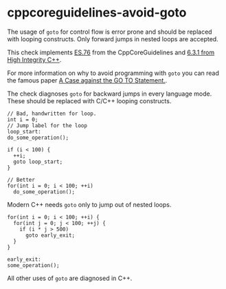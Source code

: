 cppcoreguidelines-avoid-goto
============================

The usage of `goto` for control flow is error prone and should be
replaced with looping constructs. Only forward jumps in nested loops are
accepted.

This check implements
[ES.76](https://github.com/isocpp/CppCoreGuidelines/blob/master/CppCoreGuidelines.md#es76-avoid-goto)
from the CppCoreGuidelines and [6.3.1 from High Integrity
C++](http://www.codingstandard.com/rule/6-3-1-ensure-that-the-labels-for-a-jump-statement-or-a-switch-condition-appear-later-in-the-same-or-an-enclosing-block/).

For more information on why to avoid programming with `goto` you can
read the famous paper [A Case against the GO TO
Statement.](https://www.cs.utexas.edu/users/EWD/ewd02xx/EWD215.PDF).

The check diagnoses `goto` for backward jumps in every language mode.
These should be replaced with <span class="title-ref">C/C++</span>
looping constructs.

    // Bad, handwritten for loop.
    int i = 0;
    // Jump label for the loop
    loop_start:
    do_some_operation();

    if (i < 100) {
      ++i;
      goto loop_start;
    }

    // Better
    for(int i = 0; i < 100; ++i)
      do_some_operation();

Modern C++ needs `goto` only to jump out of nested loops.

    for(int i = 0; i < 100; ++i) {
      for(int j = 0; j < 100; ++j) {
        if (i * j > 500)
          goto early_exit;
      }
    }

    early_exit:
    some_operation();

All other uses of `goto` are diagnosed in <span
class="title-ref">C++</span>.
